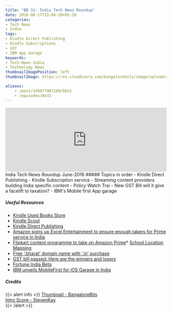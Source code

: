 ```yaml
---
title: "BB 31: India Tech News Roundup"
date: 2016-08-17T15:04:20+05:30
categories:
- Tech News
- India
tags:
- Kindle Direct Publishing
- Kindle Subscriptions
- GST
- IBM App Garage
keywords:
- Tech-News-India
- Technology News
thumbnailImagePosition: left
thumbnailImage: https://res.cloudinary.com/bangalorebits/image/upload/w_600,h_600,c_fill,r_50/v1518006932/bb-episode-assets/bb-news-thumbnail_wk4v4x.png

aliases:
    - /post/149077907149/bb31
    - /episodes/bb31
---
```

<iframe frameborder='0' height='200px' scrolling='no' seamless src='https://embed.simplecast.com/782ab09d?color=f5f5f5' width='100%'></iframe>
<BR>
India Tech News Roundup June-2016
<!--more-->
##### Topics in order
- Kindle Direct Publishing
- Kindle Subscription service
- Streaming content providers building India specific content
- Policy Watch Trai
- New GST Bill will it give a facelift to taxation?
- IBM's Mobile first App garage

##### Useful Resources

* [Kindle Used Books Store](https://www.amazon.in/b?ie=UTF8&node=10892650031)
* [Kindle Scout](https://kindlescout.amazon.com/about)
* [Kindle Direct Publishing](https://kdp.amazon.com/help)
* [Amazon signs up Excel Entertainment to ensure enough takers for Prime service in India](http://economictimes.indiatimes.com/industry/media/entertainment/amazon-signs-up-excel-entertainment-to-ensure-enough-takers-for-prime-service-in-india/articleshow/53548913.cms?from=mdr)
* [Flipkart content programme to take on Amazon Prime](http://indianexpress.com/article/technology/tech-news-technology/amazon-prime-in-india-flipkart-content-programme-2962681/)* [School Location Mapping](http://schoolgis.nic.in/)
* [Free ‘.bharat’ domain name with ‘.in’ purchase](http://www.ciol.com/free-bharat-domain-name-with-in-purchase/)
* [GST bill passed: Here are the winners and losers](http://www.livemint.com/Money/En30EXD13YvvMnxF9biOYO/GST-bill-passed-Here-are-the-winners-and-losers.html)
* [Fortune India Beta](https://twitter.com/FortuneIndia/status/760037569425838080/photo/1)
* [IBM unveils MobileFirst for iOS Garage in India](http://economictimes.indiatimes.com/articleshow/53543285.cms?utm_source=contentofinterest&utm_medium=text&utm_campaign=cppst)

##### Credits

{{< alert info  >}}
  [Thumbnail - BangaloreBits](https://bangalorebis.in) <BR>
  [Intro Score - StevenKay](https://plus.google.com/+StevenKay_Detachment)<BR>
{{< /alert >}}
